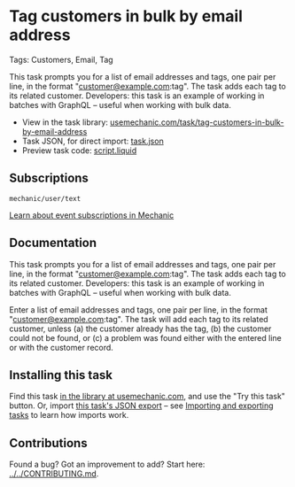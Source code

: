 # Tag customers in bulk by email address

Tags: Customers, Email, Tag

This task prompts you for a list of email addresses and tags, one pair per line, in the format "customer@example.com:tag". The task adds each tag to its related customer. Developers: this task is an example of working in batches with GraphQL – useful when working with bulk data.

* View in the task library: [usemechanic.com/task/tag-customers-in-bulk-by-email-address](https://usemechanic.com/task/tag-customers-in-bulk-by-email-address)
* Task JSON, for direct import: [task.json](../../tasks/tag-customers-in-bulk-by-email-address.json)
* Preview task code: [script.liquid](./script.liquid)

## Subscriptions

```liquid
mechanic/user/text
```

[Learn about event subscriptions in Mechanic](https://docs.usemechanic.com/article/408-subscriptions)

## Documentation

This task prompts you for a list of email addresses and tags, one pair per line, in the format "customer@example.com:tag". The task adds each tag to its related customer. Developers: this task is an example of working in batches with GraphQL – useful when working with bulk data.

Enter a list of email addresses and tags, one pair per line, in the format "customer@example.com:tag". The task will add each tag to its related customer, unless (a) the customer already has the tag, (b) the customer could not be found, or (c) a problem was found either with the entered line or with the customer record.

## Installing this task

Find this task [in the library at usemechanic.com](https://usemechanic.com/task/tag-customers-in-bulk-by-email-address), and use the "Try this task" button. Or, import [this task's JSON export](../../tasks/tag-customers-in-bulk-by-email-address.json) – see [Importing and exporting tasks](https://docs.usemechanic.com/article/505-importing-and-exporting-tasks) to learn how imports work.

## Contributions

Found a bug? Got an improvement to add? Start here: [../../CONTRIBUTING.md](../../CONTRIBUTING.md).
